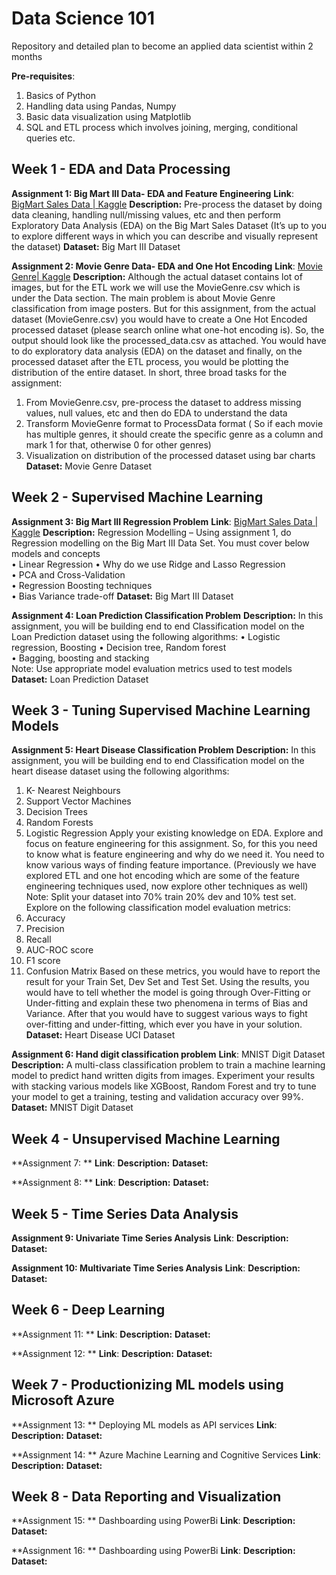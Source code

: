 # Data Science 101
Repository and detailed plan to become an applied data scientist within 2 months

**Pre-requisites**:
1. Basics of Python
2. Handling data using Pandas, Numpy
3. Basic data visualization using Matplotlib
4. SQL and ETL process which involves joining, merging, conditional queries etc.

## Week 1 - EDA and Data Processing
**Assignment 1: Big Mart III Data- EDA and Feature Engineering**
**Link**: [BigMart Sales Data | Kaggle](https://www.kaggle.com/brijbhushannanda1979/bigmart-sales-data)
**Description:** Pre-process the dataset by doing data cleaning, handling null/missing values, etc and then perform Exploratory Data Analysis (EDA) on the Big Mart Sales Dataset  (It’s up to you to explore different ways in which you can describe and visually represent the dataset)
**Dataset:** Big Mart III Dataset

**Assignment 2: Movie Genre Data- EDA and One Hot Encoding**
**Link**: [Movie Genre| Kaggle](https://www.kaggle.com/neha1703/movie-genre-from-its-poster)
**Description:** Although the actual dataset contains lot of images, but for the ETL work we will use the MovieGenre.csv which is under the Data section. The main problem is about Movie Genre classification from image posters.
But for this assignment, from the actual dataset (MovieGenre.csv) you would have to create a One Hot Encoded processed dataset (please search online what one-hot encoding is). So, the output should look like the processed_data.csv as attached. You would have to do exploratory data analysis (EDA) on the dataset and finally, on the processed dataset after the ETL process, you would be plotting the distribution of the entire dataset.
In short, three broad tasks for the assignment:
1.	From MovieGenre.csv, pre-process the dataset to address missing values, null values, etc and then do EDA to understand the data
2.	Transform MovieGenre format to ProcessData format ( So if each movie has multiple genres, it should create the specific genre as a column and mark 1 for that, otherwise 0 for other genres)
3.	Visualization on distribution of the processed dataset using bar charts
**Dataset:** Movie Genre Dataset


## Week 2 - Supervised Machine Learning
**Assignment 3: Big Mart III Regression Problem**
**Link**: [BigMart Sales Data | Kaggle](https://www.kaggle.com/brijbhushannanda1979/bigmart-sales-data)
**Description:** Regression Modelling – Using assignment 1, do Regression modelling on the Big Mart III Data Set. You must cover below models and concepts  
•	Linear Regression 
•	Why do we use Ridge and Lasso Regression  
•	PCA and Cross-Validation  
•	Regression Boosting techniques  
•	Bias Variance trade-off
**Dataset:** Big Mart III Dataset

**Assignment 4: Loan Prediction Classification Problem**
**Description:** In this assignment, you will be building end to end Classification model on the Loan Prediction dataset using the following algorithms:
•	Logistic regression, Boosting 
•	Decision tree, Random forest  
•	Bagging, boosting and stacking  
Note: Use appropriate model evaluation metrics used to test models  
**Dataset:** Loan Prediction Dataset

## Week 3 - Tuning Supervised Machine Learning Models
**Assignment 5: Heart Disease Classification Problem**
**Description:** In this assignment, you will be building end to end Classification model on the heart disease dataset using the following algorithms:
1.	K- Nearest Neighbours
2.	Support Vector Machines
3.	Decision Trees
4.	Random Forests
5.	Logistic Regression
Apply your existing knowledge on EDA. Explore and focus on feature engineering for this assignment. So, for this you need to know what is feature engineering and why do we need it. You need to know various ways of finding feature importance. (Previously we have explored ETL and one hot encoding which are some of the feature engineering techniques used, now explore other techniques as well)
Note: Split your dataset into 70% train 20% dev and 10% test set.
Explore on the following classification model evaluation metrics:
1.	Accuracy
2.	Precision
3.	Recall
4.	AUC-ROC score
5.	F1 score 
6.	Confusion Matrix
Based on these metrics, you would have to report the result for your Train Set, Dev Set and Test Set.
Using the results, you would have to tell whether the model is going through Over-Fitting or Under-fitting and explain these two phenomena in terms of Bias and Variance.
After that you would have to suggest various ways to fight over-fitting and under-fitting, which ever you have in your solution.
**Dataset:** Heart Disease UCI Dataset

**Assignment 6: Hand digit classification problem**
**Link**: MNIST Digit Dataset
**Description:** A multi-class classification problem to train a machine learning model to predict hand written digits from images. Experiment your results with stacking various models like XGBoost, Random Forest and try to tune your model to get a training, testing and validation accuracy over 99%.
**Dataset:** MNIST Digit Dataset


## Week 4 - Unsupervised Machine Learning
**Assignment 7: **
**Link**: 
**Description:** 
**Dataset:** 

**Assignment 8: **
**Link**: 
**Description:** 
**Dataset:** 


## Week 5 - Time Series Data Analysis
**Assignment 9: Univariate Time Series Analysis**
**Link**: 
**Description:** 
**Dataset:** 

**Assignment 10: Multivariate Time Series Analysis**
**Link**: 
**Description:** 
**Dataset:** 

## Week 6 - Deep Learning
**Assignment 11: **
**Link**: 
**Description:** 
**Dataset:** 

**Assignment 12: **
**Link**: 
**Description:** 
**Dataset:** 

## Week 7 - Productionizing ML models using Microsoft Azure
**Assignment 13: ** Deploying ML models as API services
**Link**: 
**Description:** 
**Dataset:** 

**Assignment 14: ** Azure Machine Learning and Cognitive Services
**Link**: 
**Description:** 
**Dataset:** 


## Week 8 - Data Reporting and Visualization
**Assignment 15: ** Dashboarding using PowerBi
**Link**: 
**Description:** 
**Dataset:** 

**Assignment 16: ** Dashboarding using PowerBi
**Link**: 
**Description:** 
**Dataset:** 



